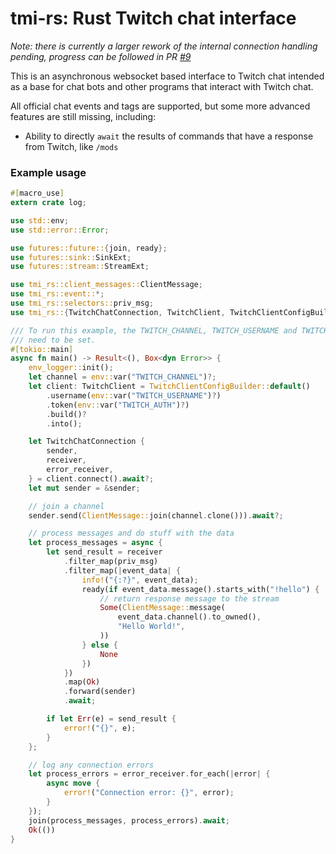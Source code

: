 
# tmi-rs: Rust Twitch chat interface

*Note: there is currently a larger rework of the internal connection handling pending, progress can be followed in PR [#9](https://github.com/stkfd/tmi-rs/pull/9)*

This is an asynchronous websocket based interface to Twitch chat intended as
a base for chat bots and other programs that interact with Twitch chat.

All official chat events and tags are supported, but some more advanced features are still
missing, including:

* Ability to directly `await` the results of commands that have a response from Twitch, like `/mods`

### Example usage

```rust
#[macro_use]
extern crate log;

use std::env;
use std::error::Error;

use futures::future::{join, ready};
use futures::sink::SinkExt;
use futures::stream::StreamExt;

use tmi_rs::client_messages::ClientMessage;
use tmi_rs::event::*;
use tmi_rs::selectors::priv_msg;
use tmi_rs::{TwitchChatConnection, TwitchClient, TwitchClientConfigBuilder};

/// To run this example, the TWITCH_CHANNEL, TWITCH_USERNAME and TWITCH_AUTH environment variables
/// need to be set.
#[tokio::main]
async fn main() -> Result<(), Box<dyn Error>> {
    env_logger::init();
    let channel = env::var("TWITCH_CHANNEL")?;
    let client: TwitchClient = TwitchClientConfigBuilder::default()
        .username(env::var("TWITCH_USERNAME")?)
        .token(env::var("TWITCH_AUTH")?)
        .build()?
        .into();

    let TwitchChatConnection {
        sender,
        receiver,
        error_receiver,
    } = client.connect().await?;
    let mut sender = &sender;

    // join a channel
    sender.send(ClientMessage::join(channel.clone())).await?;

    // process messages and do stuff with the data
    let process_messages = async {
        let send_result = receiver
            .filter_map(priv_msg)
            .filter_map(|event_data| {
                info!("{:?}", event_data);
                ready(if event_data.message().starts_with("!hello") {
                    // return response message to the stream
                    Some(ClientMessage::message(
                        event_data.channel().to_owned(),
                        "Hello World!",
                    ))
                } else {
                    None
                })
            })
            .map(Ok)
            .forward(sender)
            .await;

        if let Err(e) = send_result {
            error!("{}", e);
        }
    };

    // log any connection errors
    let process_errors = error_receiver.for_each(|error| {
        async move {
            error!("Connection error: {}", error);
        }
    });
    join(process_messages, process_errors).await;
    Ok(())
}
```

